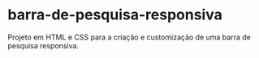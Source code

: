 # barra-de-pesquisa-responsiva
Projeto em HTML e CSS para a criação e customização de uma barra de pesquisa responsiva.
